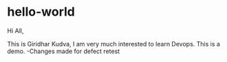 # hello-world

Hi All,

This is Giridhar Kudva, I am very much interested to learn Devops. 
This is a demo. -Changes made for defect retest
